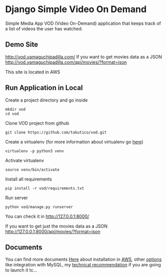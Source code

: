 # Django Simple Video On Demand
Simple Media App VOD (Video On-Demand) application that keeps track of a list of videos the user has watched.

## Demo Site
http://vod.yamaguchipadilla.com/
If you want to get movies data as a JSON http://vod.yamaguchipadilla.com/api/movies/?format=json

This site is located in AWS

## Run Application in Local
Create a project directory and go inside
```
mkdir vod
cd vod
```
Clone VOD project from github

```git clone https://github.com/takutico/vod.git```

Create a virtualenv (for more information about virtualenv go [here](https://virtualenv.pypa.io/en/stable/installation/))

```virtualenv -p python3 venv```

Activate virtualenv

```source venv/bin/activate```

Install all requirements

```pip install -r vod/requirements.txt```

Run server

```python vod/manage.py runserver```

You can check it in http://127.0.0.1:8000/

If you want to get just the movies data as a JSON http://127.0.0.1:8000/api/movies/?format=json

## Documents

You can find more documents [Here](docs/) about installation in [AWS](docs/aws.md), other [options](docs/options.md) like integration with MySQL, my [technical recommendation](docs/technologies_to_use.md) if you are going to launch it tc...